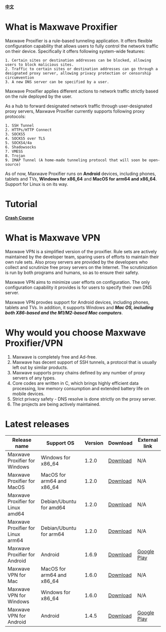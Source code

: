 [**中文**](https://github.com/PlayboyGorilla/maxwave/blob/main/README.md)

# What is Maxwave Proxifier
Maxwave Proxifier is a rule-based tunneling application. It offers flexible configuration capability that allows users to fully control the network traffic on their device. Specifically it offers following system-wide features:

```
1. Certain sites or destination addresses can be blocked, allowing users to block malicious sites.
2. Traffic to certain sites or destination addresses can go through a designated proxy server, allowing privacy protection or censorship circumvention
3. A new DNS server can be specified by a user.
```

Maxwave Proxifier applies different actions to network traffic strictly based on the rule deployed by the user.

As a hub to forward designated network traffic through user-designated proxy servers, Maxwave Proxifier currently supports following proxy protocols:

```
1. SSH Tunnel
2. HTTPs/HTTP Connect
3. SOCKS5
4. SOCKS5 over TLS
5. SOCKS4/4a
6. Shadowsocks
7. VMESS
8. Trojan
9. IMAP Tunnel (A home-made tunneling protocol that will soon be open-source)
```

As of now, Maxwave Proxifier runs on **Android** devices, including phones, tablets and TVs, **Windows for x86_64** and **MacOS for arm64 and x86_64**. Support for Linux is on its way.

# Tutorial
[**Crash Course**](tutorial/101_zh.md)

# What is Maxwave VPN
Maxwave VPN is a simplified version of the proxifier. Rule sets are actively maintained by the developer team, sparing users of efforts to maintain their own rule sets. Also proxy servers are provided by the developers who collect and scrutinize free proxy servers on the Internet. The scrutinization is run by both programs and humans, so as to ensure their safety.

Maxwave VPN aims to minimize user efforts on configuration. The only configuration capability it provides is for users to specify their own DNS server.

Maxwave VPN provdes support for Android devices, including phones, tablets and TVs. In addition, it supports Windows and ***Mac OS, including both X86-based and the M1/M2-based Mac computers***.

# Why would you choose Maxwave Proxifier/VPN
1. Maxwave is completely free and Ad-free.
2. Maxwave has decent support of SSH tunnels, a protocol that is usually left out by similar products.
3. Maxwave supports proxy chains defined by any number of proxy servers of any types.
4. Core codes are written in C, which brings highly efficient data processing, low memory consumption and extended battery life on mobile devices.
5. Strict privacy safety - DNS resolve is done strictly on the proxy server. 
6. The projects are being actively maintained.

# Latest releases
|Release name|Support OS|Version|Download|External link|
|---|---|---|---|---|
|Maxwave Proxifier for Windows|Windows for x86_64|1.2.0|[Download](https://github.com/PlayboyGorilla/maxwave/releases/tag/MaxwaveProxifier_for_PC_v1.2.0)|N/A|
|Maxwave Proxifier for MacOS|MacOS for arm64 and x86_64|1.2.0|[Download](https://github.com/PlayboyGorilla/maxwave/releases/tag/MaxwaveProxifier_for_PC_v1.2.0)|N/A|
|Maxwave Proxifier for Linux amd64|Debian/Ubuntu for amd64|1.2.0|[Download](https://github.com/PlayboyGorilla/maxwave/releases/tag/MaxwaveProxifier_for_PC_v1.2.0)|N/A|
|Maxwave Proxifier for Linux arm64|Debian/Ubuntu for arm64|1.2.0|[Download](https://github.com/PlayboyGorilla/maxwave/releases/tag/MaxwaveProxifier_for_PC_v1.2.0)|N/A|
|Maxwave Proxifier for Android|Android|1.6.9|[Download](https://github.com/PlayboyGorilla/maxwave/releases/tag/MaxwaveProxifier_for_Android_v1.6.9)|[Google Play](https://play.google.com/store/apps/details?id=com.gorillakanzi.catrious)|
|Maxwave VPN for Mac|MacOS for arm64 and x86_64|1.6.0|[Download](https://github.com/PlayboyGorilla/maxwave/releases/tag/MaxwaveVPN_for_Mac_v1.6.0)|N/A|
|Maxwave VPN for Windows|Windows for x86_64|1.6.0|[Download](https://github.com/PlayboyGorilla/maxwave/releases/tag/MaxwaveVPN_for_Windows_x64_v1.6.0)|N/A|
|Maxwave VPN for Android|Android|1.4.5|[Download](https://github.com/PlayboyGorilla/maxwave/releases/tag/MaxwaveVPN_for_Android_v1.4.5)|[Google Play](https://play.google.com/store/apps/details?id=com.maxwave.vpn)|
